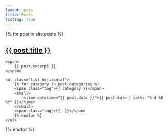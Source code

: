 ```yaml
---
layout: page
title: Posts
listing: true
---
```


{% for post in site.posts %}
<article>
	<h2>
		<a href="{{ post.url }}">{{ post.title }}</a>
	</h2>

	<span>
		{{ post.excerpt }}
	</span>

	<ul class="list horizontal">
		{% for category in post.categories %}
		<span class="tag">{{ category }}</span>
		<small>
			<time datetime="{{ post.date }}">{{ post.date | date: "%-d %B %Y" }}</time>
		</small>
		<span class="tag">{{  }}</span>
		{% endfor %}
	</ul>
</article>
{% endfor %}